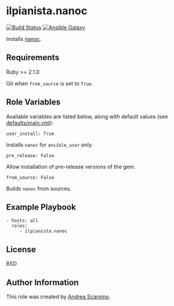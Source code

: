 ilpianista.nanoc
================

[![Build Status](https://travis-ci.org/ilpianista/ansible-role-nanoc.svg?branch=master)](https://travis-ci.org/ilpianista/ansible-role-nanoc)
[![Ansible Galaxy](http://img.shields.io/badge/ansible--galaxy-nanoc-blue.svg)](https://galaxy.ansible.com/ilpianista/nanoc/)

Installs [nanoc](https://nanoc.ws/about/).

Requirements
------------

Ruby >= 2.1.0

Git when `from_source` is set to `True`.

Role Variables
--------------

Available variables are listed below, along with default values (see [defaults/main.yml](defaults/main.yml)):

    user_install: True

Installs `nanoc` for `ansible_user` only.

    pre_release: False

Allow installation of pre-release versions of the gem.

    from_source: False

Builds `nanoc` from sources.

Example Playbook
----------------

    - hosts: all
      roles:
         - ilpianista.nanoc

License
-------

BSD

Author Information
------------------

This role was created by [Andrea Scarpino](https://andreascarpino.it).
